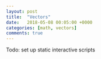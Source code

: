 ```yaml
---
layout: post
title:  "Vectors"
date:   2018-05-08 00:05:00 +0000
categories: [math, vectors] 
comments: true
---
```


Todo: set up static interactive scripts
